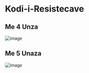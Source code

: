 # Kodi-i-Resistecave

## Me 4 Unza
![image](https://user-images.githubusercontent.com/50520333/222788648-2a389463-1a54-4292-9afa-d2100430bf02.png)


## Me 5 Unaza
![image](https://user-images.githubusercontent.com/50520333/222788724-bc148bf3-2e3a-4cdd-b36d-f0ecee84892e.png)
